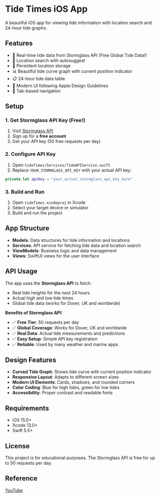 # Tide Times iOS App

A beautiful iOS app for viewing tide information with location search and 24-hour tide graphs.

## Features

- 🌊 Real-time tide data from Stormglass API (Free Global Tide Data!)
- 📍 Location search with autosuggest
- 💾 Persistent location storage
- 📊 Beautiful tide curve graph with current position indicator
- 📋 24-hour tide data table
- 🎨 Modern UI following Apple Design Guidelines
- 📱 Tab-based navigation

## Setup

### 1. Get Stormglass API Key (Free!)

1. Visit [Stormglass API](https://stormglass.io/)
2. Sign up for a **free account**
3. Get your API key (50 free requests per day)

### 2. Configure API Key

1. Open `tideTimes/Services/TideAPIService.swift`
2. Replace `YOUR_STORMGLASS_API_KEY` with your actual API key:

```swift
private let apiKey = "your_actual_stormglass_api_key_here"
```

### 3. Build and Run

1. Open `tideTimes.xcodeproj` in Xcode
2. Select your target device or simulator
3. Build and run the project

## App Structure

- **Models**: Data structures for tide information and locations
- **Services**: API service for fetching tide data and location search
- **ViewModels**: Business logic and data management
- **Views**: SwiftUI views for the user interface

## API Usage

The app uses the **Stormglass API** to fetch:
- Real tide heights for the next 24 hours
- Actual high and low tide times
- Global tide data (works for Dover, UK and worldwide)

**Benefits of Stormglass API:**
- ✅ **Free Tier**: 50 requests per day
- ✅ **Global Coverage**: Works for Dover, UK and worldwide
- ✅ **Real Data**: Actual tide measurements and predictions
- ✅ **Easy Setup**: Simple API key registration
- ✅ **Reliable**: Used by many weather and marine apps

## Design Features

- **Curved Tide Graph**: Shows tide curve with current position indicator
- **Responsive Layout**: Adapts to different screen sizes
- **Modern UI Elements**: Cards, shadows, and rounded corners
- **Color Coding**: Blue for high tides, green for low tides
- **Accessibility**: Proper contrast and readable fonts

## Requirements

- iOS 15.0+
- Xcode 13.0+
- Swift 5.5+

## License

This project is for educational purposes. The Stormglass API is free for up to 50 requests per day.



## Reference 

[YouTube](https://www.youtube.com/watch?v=oe3Jn6FRoII)